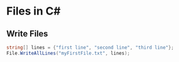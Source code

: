 # Files in C#

## Write Files
```C#
string[] lines = {"first line", "second line", "third line"};
File.WriteAllLines("myFirstFile.txt", lines);
```